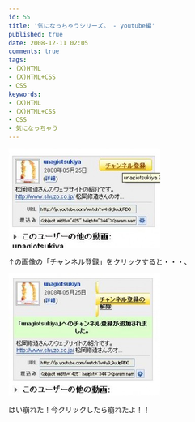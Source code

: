 ```yaml
---
id: 55
title: '気になっちゃうシリーズ。 - youtube編'
published: true
date: 2008-12-11 02:05
comments: true
tags:
- (X)HTML
- (X)HTML+CSS
- CSS
keywords:
- (X)HTML
- (X)HTML+CSS
- CSS
- 気になっちゃう
---
```

<a href="/imgs/archives/2008/12/a.jpg"><img class="alignnone size-medium wp-image-56" title="びふぉあ" src="/imgs/archives/2008/12/a-300x196.jpg" alt="" width="300" height="196" /></a>

↑の画像の「チャンネル登録」をクリックすると・・・、


<a href="/imgs/archives/2008/12/e784a1e9a18c.jpg"><img class="alignnone size-medium wp-image-57" title="あふたぁ" src="/imgs/archives/2008/12/e784a1e9a18c-300x241.jpg" alt="" width="300" height="241" /></a>

はい崩れた！今クリックしたら崩れたよ！！
